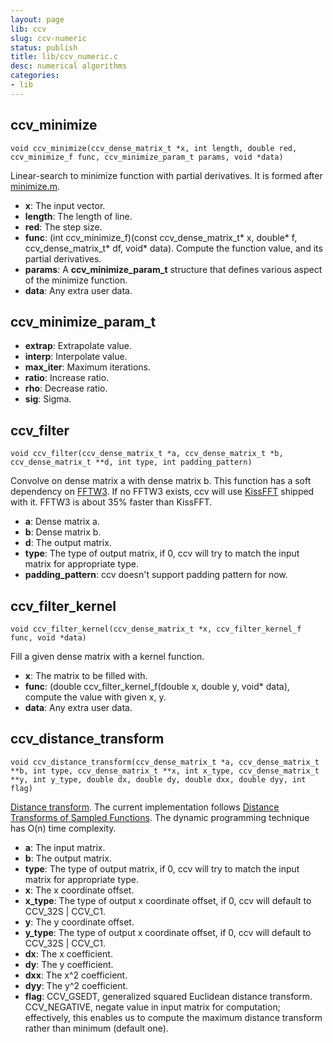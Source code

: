 ```yaml
---
layout: page
lib: ccv
slug: ccv-numeric
status: publish
title: lib/ccv_numeric.c
desc: numerical algorithms
categories:
- lib
---
```


ccv\_minimize
-------------

	void ccv_minimize(ccv_dense_matrix_t *x, int length, double red, ccv_minimize_f func, ccv_minimize_param_t params, void *data)

Linear-search to minimize function with partial derivatives. It is formed after [minimize.m](http://www.gatsby.ucl.ac.uk/~edward/code/minimize/example.html).

 * **x**: The input vector.
 * **length**: The length of line.
 * **red**: The step size.
 * **func**: (int ccv\_minimize\_f)(const ccv\_dense\_matrix\_t* x, double* f, ccv\_dense\_matrix\_t* df, void* data). Compute the function value, and its partial derivatives.
 * **params**: A **ccv\_minimize\_param\_t** structure that defines various aspect of the minimize function.
 * **data**: Any extra user data.

ccv\_minimize\_param\_t
-----------------------

 * **extrap**: Extrapolate value.
 * **interp**: Interpolate value.
 * **max\_iter**: Maximum iterations.
 * **ratio**: Increase ratio.
 * **rho**: Decrease ratio.
 * **sig**: Sigma.

ccv\_filter
-----------

	void ccv_filter(ccv_dense_matrix_t *a, ccv_dense_matrix_t *b, ccv_dense_matrix_t **d, int type, int padding_pattern)

Convolve on dense matrix a with dense matrix b. This function has a soft dependency on [FFTW3](http://fftw.org/). If no FFTW3 exists, ccv will use [KissFFT](http://sourceforge.net/projects/kissfft/) shipped with it. FFTW3 is about 35% faster than KissFFT.

 * **a**: Dense matrix a.
 * **b**: Dense matrix b.
 * **d**: The output matrix.
 * **type**: The type of output matrix, if 0, ccv will try to match the input matrix for appropriate type.
 * **padding\_pattern**: ccv doesn't support padding pattern for now.

ccv\_filter\_kernel
-------------------

	void ccv_filter_kernel(ccv_dense_matrix_t *x, ccv_filter_kernel_f func, void *data)

Fill a given dense matrix with a kernel function.

 * **x**: The matrix to be filled with.
 * **func**: (double ccv\_filter\_kernel\_f(double x, double y, void* data), compute the value with given x, y.
 * **data**: Any extra user data.

ccv\_distance\_transform
------------------------

	void ccv_distance_transform(ccv_dense_matrix_t *a, ccv_dense_matrix_t **b, int type, ccv_dense_matrix_t **x, int x_type, ccv_dense_matrix_t **y, int y_type, double dx, double dy, double dxx, double dyy, int flag)

[Distance transform](https://en.wikipedia.org/wiki/Distance\_transform). The current implementation follows [Distance Transforms of Sampled Functions](http://www.cs.cornell.edu/~dph/papers/dt.pdf). The dynamic programming technique has O(n) time complexity.

 * **a**: The input matrix.
 * **b**: The output matrix.
 * **type**: The type of output matrix, if 0, ccv will try to match the input matrix for appropriate type.
 * **x**: The x coordinate offset.
 * **x\_type**: The type of output x coordinate offset, if 0, ccv will default to CCV\_32S \| CCV\_C1.
 * **y**: The y coordinate offset.
 * **y\_type**: The type of output x coordinate offset, if 0, ccv will default to CCV\_32S \| CCV\_C1.
 * **dx**: The x coefficient.
 * **dy**: The y coefficient.
 * **dxx**: The x^2 coefficient.
 * **dyy**: The y^2 coefficient.
 * **flag**: CCV\_GSEDT, generalized squared Euclidean distance transform. CCV\_NEGATIVE, negate value in input matrix for computation; effectively, this enables us to compute the maximum distance transform rather than minimum (default one).
